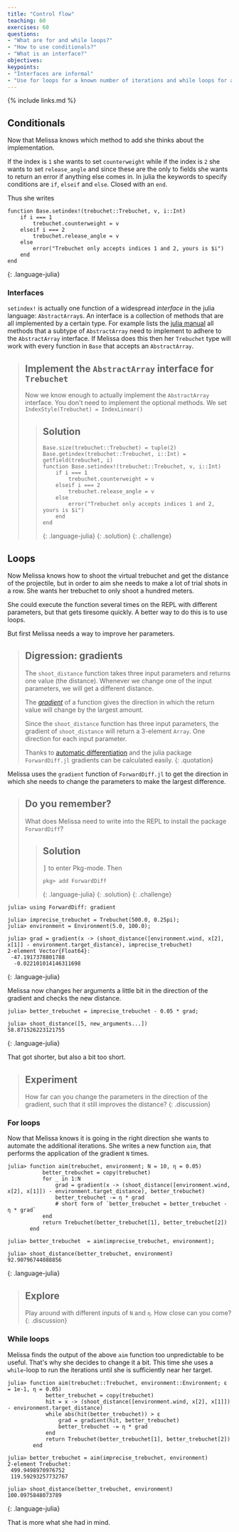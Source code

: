 ```yaml
---
title: "Control flow"
teaching: 60
exercises: 60
questions:
- "What are for and while loops?"
- "How to use conditionals?"
- "What is an interface?"
objectives:
keypoints:
- "Interfaces are informal"
- "Use for loops for a known number of iterations and while loops for an unkown number of iterations."
---
```


{% include links.md %}

## Conditionals

Now that Melissa knows which method to add she thinks about the implementation.

If the index is `1` she wants to set `counterweight` while if the index is `2` she wants to set `release_angle` and since these are the only to fields she wants to return an error if anything else comes in.
In julia the keywords to specify conditions are `if`, `elseif` and `else`.
Closed with an `end`.

Thus she writes
~~~
function Base.setindex!(trebuchet::Trebuchet, v, i::Int)
    if i === 1
        trebuchet.counterweight = v
    elseif i === 2
        trebuchet.release_angle = v
    else
        error("Trebuchet only accepts indices 1 and 2, yours is $i")
    end
end
~~~
{: .language-julia}

### Interfaces

`setindex!` is actually one function of a widespread _interface_ in the julia language: `AbstractArray`s.
An interface is a collection of methods that are all implemented by a certain type.
For example lists the [julia manual](https://docs.julialang.org/en/v1/manual/interfaces/#man-interface-array) all methods that a subtype of `AbstractArray` need to implement to adhere to the `AbstractArray` interface.
If Melissa does this then her `Trebuchet` type will work with every function in `Base` that accepts an `AbstractArray`.

> ## Implement the `AbstractArray` interface for `Trebuchet`
> Now we know enough to actually implement the `AbstractArray` interface.
> You don't need to implement the optional methods.
> We set `IndexStyle(Trebuchet) = IndexLinear()`
>
>> ## Solution
>> ~~~
>> Base.size(trebuchet::Trebuchet) = tuple(2)
>> Base.getindex(trebuchet::Trebuchet, i::Int) = getfield(trebuchet, i)
>> function Base.setindex!(trebuchet::Trebuchet, v, i::Int)
>>     if i === 1
>>         trebuchet.counterweight = v
>>     elseif i === 2
>>         trebuchet.release_angle = v
>>     else
>>         error("Trebuchet only accepts indices 1 and 2, yours is $i")
>>     end
>> end
>> ~~~
>>{: .language-julia}
>{: .solution}
{: .challenge}


## Loops

Now Melissa knows how to shoot the virtual trebuchet and get the distance of the projectile, but in order to aim she needs to make a lot of trial shots in a row.
She wants her trebuchet to only shoot a hundred meters.

She could execute the function several times on the REPL with different parameters, but that gets tiresome quickly.
A better way to do this is to use loops.

But first Melissa needs a way to improve her parameters.

> ## Digression: gradients
> The `shoot_distance` function takes three input parameters and returns one value (the distance).
> Whenever we change one of the input parameters, we will get a different distance.
>
> The [_gradient_](https://en.wikipedia.org/wiki/Gradient) of a function gives the direction in which the return value will change by the largest amount.
>
> Since the `shoot_distance` function has three input parameters, the gradient of `shoot_distance` will return a 3-element `Array`.
> One direction for each input parameter.
>
> Thanks to [automatic differentiation](https://en.wikipedia.org/wiki/Automatic_differentiation) and the julia package `ForwardDiff.jl` gradients can be calculated easily.
{: .quotation}

Melissa uses the `gradient` function of `ForwardDiff.jl` to get the direction in which she needs to change the parameters to make the largest difference.

> ## Do you remember?
> What does Melissa need to write into the REPL to install the package `ForwardDiff`?
>
>> ## Solution
>> <kbd>]</kbd> to enter Pkg-mode.
>> Then
>> ~~~
>> pkg> add ForwardDiff
>> ~~~
>> {: .language-julia}
>{: .solution}
{: .challenge}

<!-- TODO: can we get promotion to Trebuchet here? -->
<!-- so we can write
julia> grad = gradient(x -> (shoot_distance(x, environment) - environment.target_distance), imprecise_trebuchet) -->
~~~
julia> using ForwardDiff: gradient

julia> imprecise_trebuchet = Trebuchet(500.0, 0.25pi);
julia> environment = Environment(5.0, 100.0);

julia> grad = gradient(x -> (shoot_distance([environment.wind, x[2], x[1]] - environment.target_distance), imprecise_trebuchet)
2-element Vector{Float64}:
 -47.1917378801788
  -0.022101014146311698
~~~
{: .language-julia}

Melissa now changes her arguments a little bit in the direction of the gradient and checks the new distance.

<!-- TODO: can we get promotion to Trebuchet here? -->
~~~
julia> better_trebuchet = imprecise_trebuchet - 0.05 * grad;

julia> shoot_distance([5, new_arguments...])
58.871526223121755
~~~
{: .language-julia}

That got shorter, but also a bit too short.

> ## Experiment
> How far can you change the parameters in the direction of the gradient, such that it still improves the distance?
{: .discussion}

### For loops

Now that Melissa knows it is going in the right direction she wants to automate the additional iterations.
She writes a new function `aim`, that performs the application of the gradient `N` times.
~~~
julia> function aim(trebuchet, environment; N = 10, η = 0.05)
           better_trebuchet = copy(trebuchet)
           for _ in 1:N
               grad = gradient(x -> (shoot_distance([environment.wind, x[2], x[1]]) - environment.target_distance), better_trebuchet)
               better_trebuchet -= η * grad
               # short form of `better_trebuchet = better_trebuchet - η * grad`
           end
           return Trebuchet(better_trebuchet[1], better_trebuchet[2])
       end

julia> better_trebuchet  = aim(imprecise_trebuchet, environment);

julia> shoot_distance(better_trebuchet, environment)
92.90796744088856
~~~
{: .language-julia}

> ## Explore
> Play around with different inputs of `N` and `η`.
> How close can you come?
{: .discussion}

### While loops

Melissa finds the output of the above `aim` function too unpredictable to be useful.
That's why she decides to change it a bit.
This time she uses a `while`-loop to run the iterations until she is sufficiently near her target.

~~~
julia> function aim(trebuchet::Trebuchet, environment::Environment; ε = 1e-1, η = 0.05)
            better_trebuchet = copy(trebuchet)
            hit = x -> (shoot_distance([environment.wind, x[2], x[1]]) - environment.target_distance)
            while abs(hit(better_trebuchet)) > ε
                grad = gradient(hit, better_trebuchet)
                better_trebuchet -= η * grad
            end
            return Trebuchet(better_trebuchet[1], better_trebuchet[2])
        end

julia> better_trebuchet = aim(imprecise_trebuchet, environment)
2-element Trebuchet:
 499.9498970976752
 119.59293257732767

julia> shoot_distance(better_trebuchet, environment)
100.0975848073789
~~~
{: .language-julia}

That is more what she had in mind.
